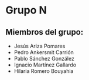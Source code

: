 # Grupo N
## Miembros del grupo:

- Jesús Ariza Pomares
- Pedro Ankersmit Carrión
- Pablo Sánchez González
- Ignacio Martínez Gallardo
- Hilaria Romero Bouyahia